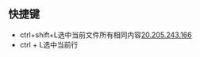 ## 快捷键
- ctrl+shift+L选中当前文件所有相同内容[20.205.243.166](https://site.ip138.com/20.205.243.166/)
- ctrl + L选中当前行